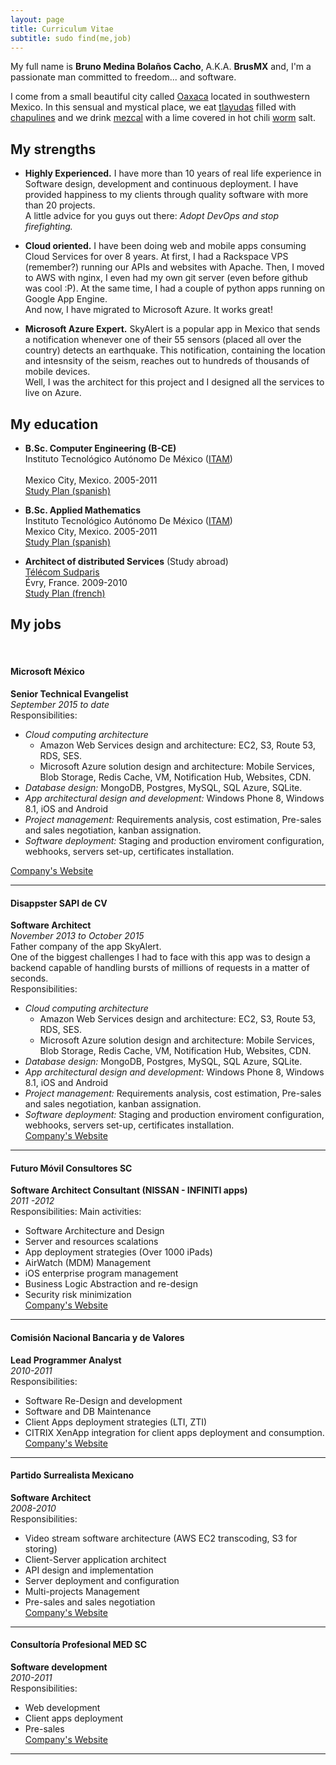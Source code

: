 ```yaml
---
layout: page
title: Curriculum Vitae
subtitle: sudo find(me,job)
---
```


My full name is **Bruno Medina Bolaños Cacho**, A.K.A.
**BrusMX** and, I'm a passionate man committed to freedom... and software.

I come from a small beautiful city called 
[Oaxaca](https://wikipedia.org/wiki/Oaxaca)
located in southwestern Mexico. In this sensual and mystical 
place, we eat [tlayudas](https://wikipedia.org/wiki/tlayuda) filled with 
[chapulines](https://wikipedia.org/wiki/Chapulines) and we drink
[mezcal](https://wikipedia.org/wiki/Mezcal)
with a lime covered in hot chili
[worm](https://wikipedia.org/wiki/Maguey_worm) salt.

## My strengths

- **Highly Experienced.**
I have more than 10 years of real life experience in Software design, development and continuous deployment.
I have provided happiness to my clients through quality software with more than 20 projects. <br/>
A little advice for you guys out there: *Adopt DevOps and stop firefighting.*

- **Cloud oriented.**
I have been doing web and mobile apps consuming Cloud Services for over 8 years. At first, I had a Rackspace VPS (remember?) running our APIs and websites with Apache.
Then, I moved to AWS with nginx, I even had my own git server (even before github was cool :P). At the same time, I had a couple of python apps running on Google App Engine.
<br/>And now, I have migrated to Microsoft Azure. It works great!

- **Microsoft Azure Expert.**
SkyAlert is a popular app in Mexico that sends a notification whenever one of their 55 sensors (placed all over the country) detects an earthquake.
This notification, containing the location and intesnsity of the seism, reaches out to hundreds of thousands of mobile devices.<br/>
Well, I was the architect for this project and I designed all the services to live on Azure.<br/>


## My education

- **B.Sc. Computer Engineering (B-CE)** 
<br/>Instituto Tecnológico Autónomo De México ([ITAM](http://itam.mx))	  
<br/>Mexico City, Mexico. 2005-2011
<br/>[Study Plan (spanish)](https://www.itam.mx/es/documentos/plan_ing_computacion.pdf)

- **B.Sc. Applied Mathematics** 
<br/>Instituto Tecnológico Autónomo De México ([ITAM](http://itam.mx))
<br/>Mexico City, Mexico. 2005-2011
<br/>[Study Plan (spanish)](http://matematicas.itam.mx/sites/default/files/programas/planes/plan_matematicas.pdf)

- **Architect of distributed Services** (Study abroad)
<br/>[Télécom Sudparis](http://www.telecom-sudparis.eu/)
<br/>Évry, France. 2009-2010
<br/>[Study Plan (french)](http://www-inf.int-evry.fr/cours/ASR/09-10/admin/VAP_ASR_VF.pdf)

## My jobs

<br/>

#### Microsoft México
**Senior Technical Evangelist** 
<br/>*September 2015 to date* 
<br/>Responsibilities:

- *Cloud computing architecture*
    - Amazon Web Services design and architecture: EC2, S3, Route 53, RDS, SES.
    - Microsoft Azure solution design and architecture: Mobile Services, Blob Storage, Redis Cache, VM, Notification Hub, Websites, CDN.
- *Database design:* MongoDB, Postgres, MySQL, SQL Azure, SQLite. 
- *App architectural design and development:* Windows Phone 8, Windows 8.1, iOS and Android
- *Project management:* Requirements analysis, cost estimation, Pre-sales and sales negotiation, kanban assignation.
- *Software deployment:* Staging and production enviroment configuration, webhooks, servers set-up, certificates installation.

[Company's Website](https://www.microsoft.com/es-mx/)
<hr/>

#### Disappster SAPI de CV
**Software Architect** 
<br/>*November 2013 to October 2015*
<br/>Father company of the app SkyAlert. 
<br/>One of the biggest challenges I had to face with this app was to design a 
backend capable of handling bursts of millions of requests in a matter of seconds.
<br/>Responsibilities:

- *Cloud computing architecture*
    - Amazon Web Services design and architecture: EC2, S3, Route 53, RDS, SES.
    - Microsoft Azure solution design and architecture: Mobile Services, Blob Storage, Redis Cache, VM, Notification Hub, Websites, CDN.
- *Database design:* MongoDB, Postgres, MySQL, SQL Azure, SQLite. 
- *App architectural design and development:* Windows Phone 8, Windows 8.1, iOS and Android
- *Project management:* Requirements analysis, cost estimation, Pre-sales and sales negotiation, kanban assignation.
- *Software deployment:* Staging and production enviroment configuration, webhooks, servers set-up, certificates installation.
<br/>[Company's Website](http://disappster.com/)
<hr/>

#### Futuro Móvil Consultores SC
**Software Architect Consultant (NISSAN - INFINITI apps)** 
<br/>*2011 -2012*
<br/>Responsibilities:
Main activities:
- Software Architecture and Design
- Server and resources scalations
- App deployment strategies (Over 1000 iPads)
- AirWatch (MDM) Management
- iOS enterprise program management
- Business Logic Abstraction and re-design
- Security risk minimization
<br/>[Company's Website](http://disappster.com/)
<hr/>

#### Comisión Nacional Bancaria y de Valores
**Lead Programmer Analyst** 
<br/>*2010-2011*
<br/>Responsibilities:

- Software Re-Design and development
- Software and DB Maintenance
- Client Apps deployment strategies (LTI, ZTI)
- CITRIX XenApp integration for client apps deployment and consumption.
<br/>[Company's Website](http://disappster.com/)
<hr/>

#### Partido Surrealista Mexicano
**Software Architect** 
<br/>*2008-2010*
<br/>Responsibilities:

- Video stream software architecture (AWS EC2 transcoding, S3 for storing)
- Client-Server application architect
- API design and implementation
- Server deployment and configuration
- Multi-projects Management
- Pre-sales and sales negotiation
<br/>[Company's Website](http://http://surrealista.mx/)
<hr/>

#### Consultoría Profesional MED SC
**Software development** 
<br/>*2010-2011*
<br/>Responsibilities:

- Web development
- Client apps deployment
- Pre-sales
<br/>[Company's Website](http://disappster.com/)
<hr/>